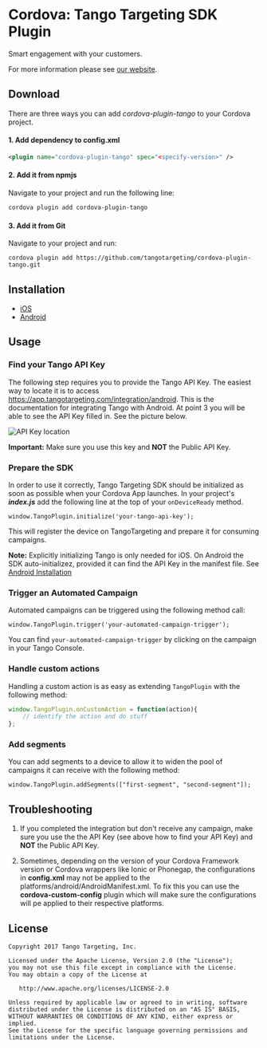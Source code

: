 # Cordova: Tango Targeting SDK Plugin

Smart engagement with your customers.

For more information please see [our website][1].

## Download
There are three ways you can add *cordova-plugin-tango* to your Cordova project.

#### 1. Add dependency to config.xml
```xml
<plugin name="cordova-plugin-tango" spec="<specify-version>" />
```
#### 2. Add it from npmjs
Navigate to your project and run the following line:

```bash
cordova plugin add cordova-plugin-tango
```

#### 3. Add it from Git
Navigate to your project and run:

```
cordova plugin add https://github.com/tangotargeting/cordova-plugin-tango.git
```

## Installation

- [iOS](https://github.com/tangotargeting/cordova-plugin-tango/blob/master/INSTALLATION-iOS.md)
- [Android](https://github.com/tangotargeting/cordova-plugin-tango/blob/master/INSTALLATION-Android.md)

## Usage

### Find your Tango API Key

The following step requires you to provide the Tango API Key. The easiest way to locate it is to access https://app.tangotargeting.com/integration/android. This is the documentation for integrating Tango with Android. At point 3 you will be able to see the API Key filled in. See the picture below. 

![API Key location](https://raw.githubusercontent.com/tangotargeting/tango-documentation/master/Tango%20SDK%20Api%20Key%20location.png)

**Important:** Make sure you use this key and **NOT** the Public API Key.

### Prepare the SDK

In order to use it correctly, Tango Targeting SDK should be initialized as soon as possible when your Cordova App launches. In your project's ***index.js*** add the following line at the top of your `onDeviceReady` method.

``` 
window.TangoPlugin.initialize('your-tango-api-key');
```

This will register the device on TangoTargeting and prepare it for consuming campaigns.

**Note:** Explicitly initializing Tango is only needed for iOS. On Android the SDK auto-initializez, provided it can find the API Key in the manifest file. See [Android Installation](https://github.com/tangotargeting/cordova-plugin-tango/blob/master/INSTALLATION-Android.md) 

### Trigger an Automated Campaign

Automated campaigns can be triggered using the following method call:

```
window.TangoPlugin.trigger('your-automated-campaign-trigger');
```

You can find `your-automated-campaign-trigger` by clicking on the campaign in your Tango Console.

### Handle custom actions

Handling a custom action is as easy as extending `TangoPlugin` with the following method:

```javascript
window.TangoPlugin.onCustomAction = function(action){
    // identify the action and do stuff
};
```

### Add segments

You can add segments to a device to allow it to widen the pool of campaigns it can receive with the following method:

``` 
window.TangoPlugin.addSegments(["first-segment", "second-segment"]);
```


## Troubleshooting

1. If you completed the integration but don't receive any campaign, make sure you use the the API Key (see above how to find your API Key) and **NOT** the Public API Key.

2. Sometimes, depending on the version of your Cordova Framework version or Cordova wrappers like Ionic or Phonegap, the configurations in **config.xml** may not be applied to the platforms/android/AndroidManifest.xml. To fix this you can use the **cordova-custom-config** plugin which will make sure the configurations will pe applied to their respective platforms.  

## License

```
Copyright 2017 Tango Targeting, Inc.

Licensed under the Apache License, Version 2.0 (the "License");
you may not use this file except in compliance with the License.
You may obtain a copy of the License at

   http://www.apache.org/licenses/LICENSE-2.0

Unless required by applicable law or agreed to in writing, software
distributed under the License is distributed on an "AS IS" BASIS,
WITHOUT WARRANTIES OR CONDITIONS OF ANY KIND, either express or implied.
See the License for the specific language governing permissions and
limitations under the License.
```


[1]: http://tangotargeting.com
